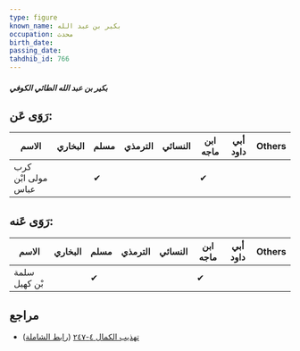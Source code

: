 ```yaml
---
type: figure
known_name: بكير بن عبد الله
occupation: محدث
birth_date:
passing_date:
tahdhib_id: 766
---
```

##### بكير بن عبد الله الطائي الكوفي

## رَوَى عَن:
| الاسم              | البخاري | مسلم | الترمذي | النسائي | ابن ماجه | أبي داود | Others |
| ------------------ | ------- | ---- | ------- | ------- | -------- | -------- | ------ |
| كرب مولى ابْن عباس |         | ✔    |         |         | ✔        |          |        |
## رَوَى عَنه:
| الاسم         | البخاري | مسلم | الترمذي | النسائي | ابن ماجه | أبي داود | Others |
| ------------- | ------- | ---- | ------- | ------- | -------- | -------- | ------ |
| سلمة بْن كهيل |         | ✔    |         |         | ✔        |          |        |
## مراجع
- [تهذيب الكمال ٤-٢٤٧](obsidian://open?vault=Tahdhib-al-Kamal&file=Figures/٧٦٦-بكير%20بن%20عبد%20الله%20الطائي%20الكوفي) ([رابط الشاملة](https://shamela.ws/book/3722/1761))